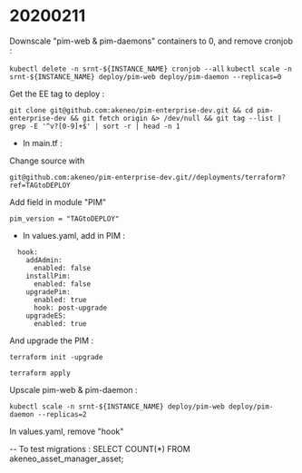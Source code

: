 # 20200211

Downscale "pim-web & pim-daemons" containers to 0, and remove cronjob :

`kubectl delete -n srnt-${INSTANCE_NAME} cronjob --all`
`kubectl scale -n srnt-${INSTANCE_NAME} deploy/pim-web deploy/pim-daemon --replicas=0`

Get the EE tag to deploy :

`git clone git@github.com:akeneo/pim-enterprise-dev.git && cd pim-enterprise-dev && git fetch origin &> /dev/null && git tag --list | grep -E '^v?[0-9]+$' | sort -r | head -n 1`

- In main.tf :

Change source with 

`git@github.com:akeneo/pim-enterprise-dev.git//deployments/terraform?ref=TAGtoDEPLOY`

Add field in module "PIM"

`pim_version = "TAGtoDEPLOY"`

- In values.yaml, add in PIM :
```
  hook:
    addAdmin:
      enabled: false
    installPim:
      enabled: false
    upgradePim:
      enabled: true
      hook: post-upgrade
    upgradeES:
      enabled: true
```

And upgrade the PIM :

`terraform init -upgrade`

`terraform apply`

Upscale pim-web & pim-daemon :

`kubectl scale -n srnt-${INSTANCE_NAME} deploy/pim-web deploy/pim-daemon --replicas=2`

In values.yaml, remove "hook"


-- To test migrations : SELECT COUNT(*) FROM akeneo_asset_manager_asset;
